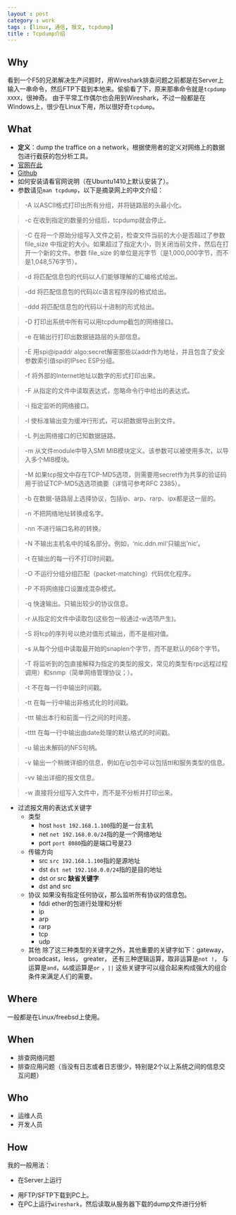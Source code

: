 ```yaml
---
layout : post
category : work
tags : [linux, 通信, 报文, tcpdump]
title : Tcpdump介绍
---
```



## Why
看到一个F5的兄弟解决生产问题时，用Wireshark排查问题之前都是在Server上输入一串命令，然后FTP下载到本地来。偷偷看了下，原来那串命令就是`tcpdump XXXX`，很神奇。
由于平常工作偶尔也会用到Wireshark，不过一般都是在Windows上，很少在Linux下用，所以很好奇`tcpdump`。

## What

- **定义**：dump the traffice on a network，根据使用者的定义对网络上的数据包进行截获的包分析工具。
- [官网在此](http://www.tcpdump.org/)
- [Github](https://github.com/the-tcpdump-group/tcpdump)
- 如何安装请看官网说明（在Ubuntu1410上默认安装了）。
- 参数请见`man tcpdump`，以下是摘录网上的中文介绍：

> -A 以ASCII格式打印出所有分组，并将链路层的头最小化。

> -c 在收到指定的数量的分组后，tcpdump就会停止。

> -C 在将一个原始分组写入文件之前，检查文件当前的大小是否超过了参数file_size 中指定的大小。如果超过了指定大小，则关闭当前文件，然后在打开一个新的文件。参数 file_size 的单位是兆字节（是1,000,000字节，而不是1,048,576字节）。

> -d 将匹配信息包的代码以人们能够理解的汇编格式给出。

> -dd 将匹配信息包的代码以c语言程序段的格式给出。

> -ddd 将匹配信息包的代码以十进制的形式给出。

> -D 打印出系统中所有可以用tcpdump截包的网络接口。

> -e 在输出行打印出数据链路层的头部信息。

> -E 用spi@ipaddr algo:secret解密那些以addr作为地址，并且包含了安全参数索引值spi的IPsec ESP分组。

> -f 将外部的Internet地址以数字的形式打印出来。

> -F 从指定的文件中读取表达式，忽略命令行中给出的表达式。

> -i 指定监听的网络接口。

> -l 使标准输出变为缓冲行形式，可以把数据导出到文件。

> -L 列出网络接口的已知数据链路。

> -m 从文件module中导入SMI MIB模块定义。该参数可以被使用多次，以导入多个MIB模块。

> -M 如果tcp报文中存在TCP-MD5选项，则需要用secret作为共享的验证码用于验证TCP-MD5选选项摘要（详情可参考RFC 2385）。

> -b 在数据-链路层上选择协议，包括ip、arp、rarp、ipx都是这一层的。

> -n 不把网络地址转换成名字。

> -nn 不进行端口名称的转换。

> -N 不输出主机名中的域名部分。例如，‘nic.ddn.mil‘只输出’nic‘。

> -t 在输出的每一行不打印时间戳。

> -O 不运行分组分组匹配（packet-matching）代码优化程序。

> -P 不将网络接口设置成混杂模式。

> -q 快速输出。只输出较少的协议信息。

> -r 从指定的文件中读取包(这些包一般通过-w选项产生)。

> -S 将tcp的序列号以绝对值形式输出，而不是相对值。

> -s 从每个分组中读取最开始的snaplen个字节，而不是默认的68个字节。

> -T 将监听到的包直接解释为指定的类型的报文，常见的类型有rpc远程过程调用）和snmp（简单网络管理协议；）。

> -t 不在每一行中输出时间戳。

> -tt 在每一行中输出非格式化的时间戳。

> -ttt 输出本行和前面一行之间的时间差。

> -tttt 在每一行中输出由date处理的默认格式的时间戳。

> -u 输出未解码的NFS句柄。

> -v 输出一个稍微详细的信息，例如在ip包中可以包括ttl和服务类型的信息。

> -vv 输出详细的报文信息。

> -w 直接将分组写入文件中，而不是不分析并打印出来。

- 过滤报文用的表达式关键字
    - 类型
	    - host
	    `host 192.168.1.100`指的是一台主机
	    - net
	    `net 192.168.0.0/24`指的是一个网络地址
	    - port
	    `port 8080`指的是端口号是23
    - 传输方向
	    - src
	    `src 192.168.1.100`指的是源地址
	    - dst
	    `dst net 192.168.0.0/24`指的是目的地址
	    - dst or src
	    **缺省关键字**
	    - dst and src
    - 协议
    如果没有指定任何协议，那么监听所有协议的信息包。
	    - fddi
	    ether的包进行处理和分析
	    - ip
	    - arp
	    - rarp
	    - tcp
	    - udp
	- 其他
	除了这三种类型的关键字之外，其他重要的关键字如下：gateway， broadcast，less， greater， 还有三种逻辑运算，取非运算是`not !`， 与运算是`and`，`&&`或运算是`or` ，`||` 这些关键字可以组合起来构成强大的组合条件来满足人们的需要。

## Where

一般都是在Linux/freebsd上使用。

## When

- 排查网络问题
- 排查应用问题（当没有日志或者日志很少，特别是2个以上系统之间的信息交互问题）

## Who

- 运维人员
- 开发人员

## How

我的一般用法：

- 在Server上运行

<script src="https://gist.github.com/samrain/c2929e3132350edd6ebb.js"></script>

- 用FTP/SFTP下载到PC上。
- 在PC上运行`wireshark`，然后读取从服务器下载的dump文件进行分析
